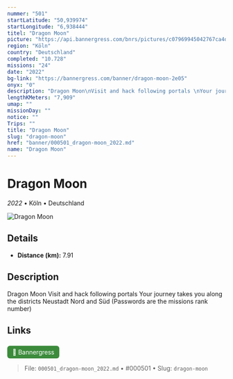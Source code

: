 ```yaml
---
nummer: "501"
startLatitude: "50,939974"
startLongitude: "6,938444"
titel: "Dragon Moon"
picture: "https://api.bannergress.com/bnrs/pictures/c07969945042767ca4d5907a3ff5a851"
region: "Köln"
country: "Deutschland"
completed: "10.728"
missions: "24"
date: "2022"
bg-link: "https://bannergress.com/banner/dragon-moon-2e05"
onyx: "0"
description: "Dragon Moon\nVisit and hack following portals \nYour journey takes you along the districts Neustadt Nord and Süd\n(Passwords are the missions rank number)"
lengthKMeters: "7,909"
umap: ""
missionDay: ""
notice: ""
Trips: ""
title: "Dragon Moon"
slug: "dragon-moon"
href: "banner/000501_dragon-moon_2022.md"
name: "Dragon Moon"
---
```

# Dragon Moon

*2022* • Köln • Deutschland

![Dragon Moon](https://api.bannergress.com/bnrs/pictures/c07969945042767ca4d5907a3ff5a851)



## Details
- **Distance (km):** 7.91






## Description
Dragon Moon
Visit and hack following portals 
Your journey takes you along the districts Neustadt Nord and Süd
(Passwords are the missions rank number)



## Links
<a href="https://bannergress.com/banner/dragon-moon-2e05" style="display:inline-block;margin:6px 8px 0 0;padding:6px 12px;background:#3c8b3c;color:#fff;text-decoration:none;border-radius:6px;">🔗 Bannergress</a>




> File: `000501_dragon-moon_2022.md` • #000501 • Slug: `dragon-moon`
